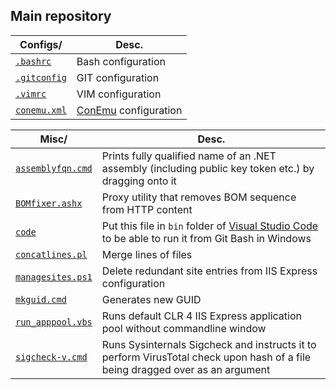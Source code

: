 Main repository
---------------

| Configs/      | Desc.
| ------------- | -----
| [`.bashrc`](https://github.com/przemsen/main/blob/master/configs/.bashrc) | Bash configuration
| [`.gitconfig`](https://github.com/przemsen/main/blob/master/configs/.gitconfig) | GIT configuration
| [`.vimrc`](https://github.com/przemsen/main/blob/master/configs/.vimrc) | VIM configuration 
| [`conemu.xml`](https://github.com/przemsen/main/blob/master/configs/conemu.xml) | [ConEmu](https://conemu.github.io) configuration 


| Misc/              | Desc.
| -------------------|--------
| [`assemblyfqn.cmd`](https://github.com/przemsen/main/blob/master/misc/assemblyfqn.cmd) | Prints fully qualified name of an .NET assembly (including public key token etc.) by dragging onto it
| [`BOMfixer.ashx`](https://github.com/przemsen/main/blob/master/misc/BOMFixer.ashx) | Proxy utility that removes BOM sequence from HTTP content
| [`code`](https://github.com/przemsen/main/blob/master/misc/code) | Put this file in `bin` folder of [Visual Studio Code](https://www.visualstudio.com/en-us/products/code-vs.aspx) to be able to run it from Git Bash in Windows | 
| [`concatlines.pl`](https://github.com/przemsen/main/blob/master/misc/concatlines.pl) | Merge lines of files
| [`managesites.ps1`](https://github.com/przemsen/main/blob/master/misc/managesites.ps1) | Delete redundant site entries from IIS Express configuration
| [`mkguid.cmd`](https://github.com/przemsen/main/blob/master/misc/mkguid.cmd) | Generates new GUID |
| [`run_apppool.vbs`](https://github.com/przemsen/main/blob/master/misc/run_apppool.vbs) | Runs default CLR 4 IIS Express application pool without commandline window |
| [`sigcheck-v.cmd`](https://github.com/przemsen/main/blob/master/misc/sigcheck-v.cmd) | Runs Sysinternals Sigcheck and instructs it to perform VirusTotal check upon hash of a file being dragged over as an argument |


